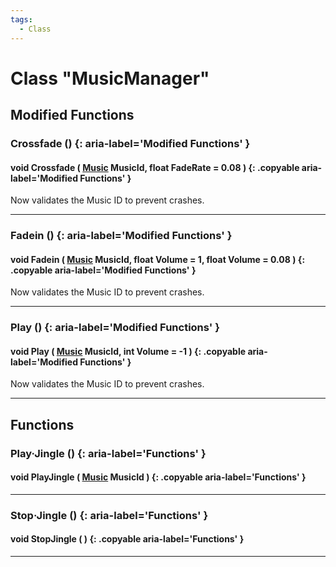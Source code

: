```yaml
---
tags:
  - Class
---
```

# Class "MusicManager"

## Modified Functions
### Crossfade () {: aria-label='Modified Functions' }
#### void Crossfade ( [Music](https://wofsauge.github.io/IsaacDocs/rep/enums/Music.html) MusicId, float FadeRate = 0.08 ) {: .copyable aria-label='Modified Functions' }
Now validates the Music ID to prevent crashes.

___
### Fadein () {: aria-label='Modified Functions' }
#### void Fadein ( [Music](https://wofsauge.github.io/IsaacDocs/rep/enums/Music.html) MusicId, float Volume = 1, float Volume = 0.08 ) {: .copyable aria-label='Modified Functions' }
Now validates the Music ID to prevent crashes.

___
### Play () {: aria-label='Modified Functions' }
#### void Play ( [Music](https://wofsauge.github.io/IsaacDocs/rep/enums/Music.html) MusicId, int Volume = -1 ) {: .copyable aria-label='Modified Functions' }
Now validates the Music ID to prevent crashes.

___

## Functions

### Play·Jingle () {: aria-label='Functions' }
#### void PlayJingle ( [Music](https://wofsauge.github.io/IsaacDocs/rep/enums/Music.html) MusicId ) {: .copyable aria-label='Functions' }

___
### Stop·Jingle () {: aria-label='Functions' }
#### void StopJingle ( ) {: .copyable aria-label='Functions' }

___